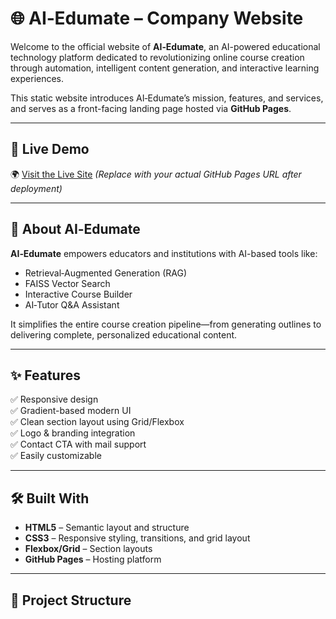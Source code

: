 # 🌐 AI‑Edumate – Company Website

Welcome to the official website of **AI‑Edumate**, an AI-powered educational technology platform dedicated to revolutionizing online course creation through automation, intelligent content generation, and interactive learning experiences.

This static website introduces AI‑Edumate’s mission, features, and services, and serves as a front-facing landing page hosted via **GitHub Pages**.

---

## 🚀 Live Demo

 🌍 [Visit the Live Site](https://saimanvithanadella.github.io/AI-Edumate-Website/#programs) 
*(Replace with your actual GitHub Pages URL after deployment)*

---

## 🧠 About AI‑Edumate

**AI‑Edumate** empowers educators and institutions with AI-based tools like:

- Retrieval‑Augmented Generation (RAG)
- FAISS Vector Search
- Interactive Course Builder
- AI‑Tutor Q&A Assistant

It simplifies the entire course creation pipeline—from generating outlines to delivering complete, personalized educational content.

---

## ✨ Features

✅ Responsive design  
✅ Gradient-based modern UI  
✅ Clean section layout using Grid/Flexbox  
✅ Logo & branding integration  
✅ Contact CTA with mail support  
✅ Easily customizable

---

## 🛠️ Built With

- **HTML5** – Semantic layout and structure  
- **CSS3** – Responsive styling, transitions, and grid layout  
- **Flexbox/Grid** – Section layouts  
- **GitHub Pages** – Hosting platform

---

## 📁 Project Structure

